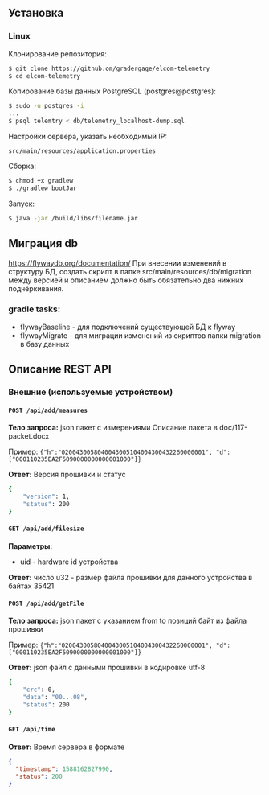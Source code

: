 ## Установка

### Linux

Клонирование репозитория:

```bash
$ git clone https://github.om/gradergage/elcom-telemetry
$ cd elcom-telemetry
```

Копирование базы данных PostgreSQL (postgres@postgres):

```bash
$ sudo -u postgres -i
...
$ psql telemtry < db/telemetry_localhost-dump.sql
```

Настройки сервера, указать необходимый IP:

`src/main/resources/application.properties`

Сборка:

```bash
$ chmod +x gradlew
$ ./gradlew bootJar
```

Запуск:

```bash
$ java -jar /build/libs/filename.jar
```

## Миграция db

https://flywaydb.org/documentation/ При внесении изменений в структуру БД,
создать скрипт в папке src/main/resources/db/migration между версией и описанием
должно быть обязательно два нижних подчёркивания.

### gradle tasks:

- flywayBaseline - для подключений существующей БД к flyway
- flywayMigrate - для миграции изменений из скриптов папки migration в базу
  данных

## Описание REST API

### Внешние (используемые устройством)

#### `POST /api/add/measures`

**Тело запроса:** json пакет с измерениями Описание пакета в doc/117-packet.docx

Пример:
`{"h":"0200430058040043005104004300432260000001", "d":["000110235EA2F5090000000000001000"]}`

**Ответ:** Версия прошивки и статус

```bash
{
    "version": 1,
    "status": 200
}
```

#### `GET /api/add/filesize`

**Параметры:**

- uid - hardware id устройства

**Ответ:** число u32 - размер файла прошивки для данного устройства в байтах
35421

#### `POST /api/add/getFile`

**Тело запроса:** json пакет с указанием from to позиций байт из файла прошивки

Пример:
`{"h":"0200430058040043005104004300432260000001", "d":["000110235EA2F5090000000000001000"]}`

**Ответ:** json файл с данными прошивки в кодировке utf-8

```bash
{
    "crc": 0,
    "data": "00...08",
    "status": 200
}
```

#### `GET /api/time`

**Ответ:** Время сервера в формате

```json
{
  "timestamp": 1588162827990,
  "status": 200
}
```
